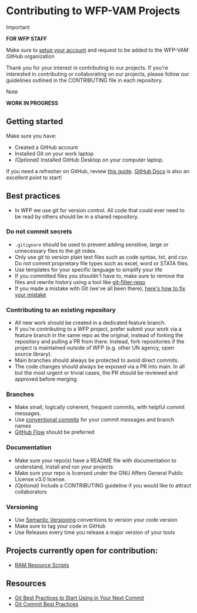 # Contributing to WFP-VAM Projects 

> [!IMPORTANT]  
> **FOR WFP STAFF**
> 
> Make sure to [setup your account](https://github.com/WFP-VAM/ram-data-science-tools-docs/blob/main/docs/how-to/set-up-github-account.md) and request to be added to the WFP-VAM GitHub organization

Thank you for your interest in contributing to our projects. If you're interested in contributing or collaborating on our projects, please follow our guidelines outlined in the CONTRIBUTING file in each repository.

> [!NOTE]
> **WORK IN PROGRESS**

## Getting started
Make sure you have: 
- Created a GitHub account
- Installed Git on your work laptop
- *(Optional)* Installed GitHub Desktop on your computer laptop.

If you need a refresher on GitHub, review [this guide](https://www.freecodecamp.org/news/guide-to-git-github-for-beginners-and-experienced-devs/). [GitHub Docs](https://docs.github.com/en/get-started/start-your-journey/about-github-and-git) is also an excellent point to start!

## Best practices
- In WFP we use git for version control. All code that could ever need to be read by others should be in a shared repository. 

### Do not commit secrets
- `.gitignore` should be used to prevent adding sensitive, large or unnecessary files to the git index. 
- Only use git to version plain text files such as code syntax, txt, and csv. Do not commit proprietary file types such as excel, word or STATA files.
- Use templates for your specific language to simplify your life
- If you committed files you shouldn't have to, make sure to remove the files and rewrite history using a tool like [git-filter-repo](https://github.com/newren/git-filter-repo)
- If you made a mistake with Git (we've all been there), [here's how to fix your mistake](https://ohshitgit.com/)

### Contributing to an existing repository
- All new work should be created in a dedicated feature branch. 
- If you're contributing to a WFP project, prefer submit your work via a feature branch in the same repo as the original, instead of forking the repository and pulling a PR from there. Instead, fork repositories if the project is maintained outside of WFP (e.g. other UN agency, open source library).
- Main branches should always be protected to avoid direct commits.
- The code changes should always be exposed via a PR into main. In all but the most urgent or trivial cases, the PR should be reviewed and approved before merging.

### Branches
- Make small, logically coherent, frequent commits, with helpful commit messages.
- Use [conventional commits](https://www.conventionalcommits.org) for your commit messages and branch names
- [GitHub Flow](https://docs.github.com/en/get-started/using-github/github-flow) should be preferred

### Documentation
- Make sure your repo(s) have a README file with documentation to understand, install and run your projects
- Make  sure your repo is licensed under the GNU Affero General Public License v3.0 license.
- *(Optional)* Include a CONTRIBUTING guideline if you would like to attract collaborators

### Versioning
- Use [Semantic Versioning](https://semver.org/) conventions to version your code version
- Make sure to tag your code in GitHub
- Use Releases every time you release a major version of your tools

## Projects currently open for contribution:
- [RAM Resource Scripts](https://github.com/WFP-VAM/RAMResourcesScripts)

## Resources
- [Git Best Practices to Start Using in Your Next Commit](https://sourcelevel.io/blog/7-git-best-practices-to-start-using-in-your-next-commit)
- [Git Commit Best Practices](https://gist.github.com/luismts/495d982e8c5b1a0ced4a57cf3d93cf60)
